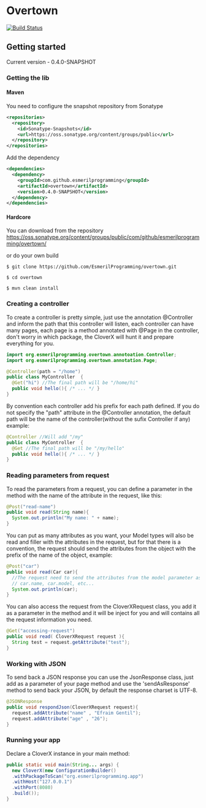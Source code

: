 Overtown
=======


[![Build Status](https://travis-ci.org/EsmerilProgramming/cloverx.svg?branch=master)](https://travis-ci.org/EsmerilProgramming/cloverx)

## Getting started

Current version - 0.4.0-SNAPSHOT

### Getting the lib
#### Maven
  You need to configure the snapshot repository from Sonatype 
```xml
<repositories>
  <repository>
    <id>Sonatype-Snapshots</id>
    <url>https://oss.sonatype.org/content/groups/public</url>
  </repository>
</repositories>
```
 Add the dependency
```xml
<dependencies>
  <dependency>
    <groupId>com.github.esmerilprogramming</groupId>
    <artifactId>overtown</artifactId>
    <version>0.4.0-SNAPSHOT</version>
  </dependency>
</dependencies>
```

#### Hardcore
 You can download from the repository https://oss.sonatype.org/content/groups/public/com/github/esmerilprogramming/overtown/
 
 or do your own build
 
 ```shell
 $ git clone https://github.com/EsmerilProgramming/overtown.git
 
 $ cd overtown
 
 $ mvn clean install
 ``` 

### Creating a controller

To create a controller is pretty simple, just use the annotation @Controller and inform the path that this controller will listen, each controller can have many pages, each page is a method annotated with @Page in the controller, don't worry in which package, the CloverX will hunt it and prepare everything for you.

```java
import org.esmerilprogramming.overtown.annotoation.Controller;
import org.esmerilprogramming.overtown.annotation.Page;

@Controller(path = "/home")
public class MyController  {
  @Get("hi") //The final path will be "/home/hi"
  public void hello(){ /* ... */ }
}
```
By convention each controller add his prefix for each path defined. If you do not specify the "path" attribute in the @Controller annotation, the default path will be the name of the controller(without the sufix Controller if any) 
example:
```java
@Controller //Will add "/my"
public class MyController  {
  @Get //The final path will be "/my/hello"
  public void hello(){ /* ... */ }
}
```


### Reading parameters from request

To read the parameters from a request, you can define a parameter in the method with the name of the attribute in the request, like this:

```java
@Post("read-name")
public void read(String name){
  System.out.println("My name: " + name);
}
```

You can put as many attributes as you want, your Model types will also be read and filler with the attributes in the request, but for that there is a convention, the request should send the attributes from the object with the prefix of the name of the object, example:

```java
@Post("car")
public void read(Car car){
  //The request need to send the attributes from the model parameter as
  // car.name, car.model, etc...
  System.out.println(car);
}
```

You can also access the request from the CloverXRequest class, you add it as a parameter in the method and it will be inject for you and will contains all the request information you need.

```java
@Get("accessing-request")
public void read( CloverXRequest request ){
  String test = request.getAttribute("test");
}
```
### Working with JSON
To send back a JSON response you can use the JsonResponse class, just add as a parameter of your page method and use the 'sendAsResponse' method to send back your JSON, by default the response charset is UTF-8.

```java
@JSONResponse
public void respondJson(CloverXRequest request){
  request.addAttribute("name" , "Efraim Gentil");
  request.addAttribute("age" , "26");
}
```
### Running your app

Declare a CloverX instance in your main method:

```java
public static void main(String... args) {
  new CloverX(new ConfigurationBuilder()
  .withPackageToScan("org.esmerilprogramming.app")
  .withHost("127.0.0.1")
  .withPort(8080)
  .build());
}
```

